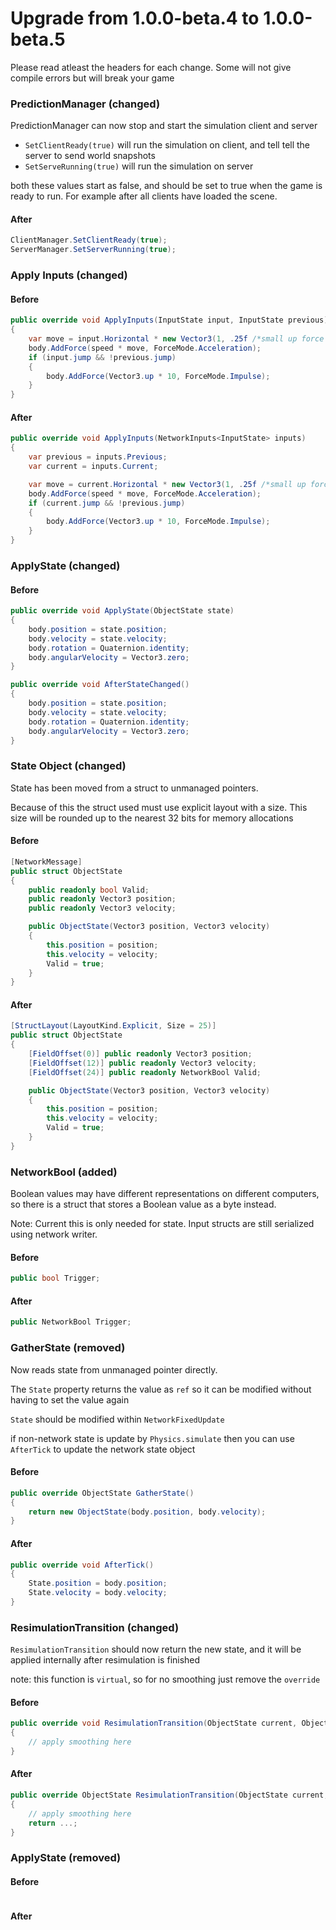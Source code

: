 # Upgrade from 1.0.0-beta.4 to 1.0.0-beta.5

Please read atleast the headers for each change. Some will not give compile errors but will break your game

### PredictionManager (changed)

PredictionManager can now stop and start the simulation client and server

- `SetClientReady(true)` will run the simulation on client, and tell tell the server to send world snapshots
- `SetServeRunning(true)` will run the simulation on server

both these values start as false, and should be set to true when the game is ready to run. For example after all clients have loaded the scene.

#### After
```cs
ClientManager.SetClientReady(true);
ServerManager.SetServerRunning(true);
```


### Apply Inputs (changed)

#### Before
```cs
public override void ApplyInputs(InputState input, InputState previous)
{
    var move = input.Horizontal * new Vector3(1, .25f /*small up force so it can move along floor*/, 0);
    body.AddForce(speed * move, ForceMode.Acceleration);
    if (input.jump && !previous.jump)
    {
        body.AddForce(Vector3.up * 10, ForceMode.Impulse);
    }
}
```

#### After
```cs
public override void ApplyInputs(NetworkInputs<InputState> inputs)
{
    var previous = inputs.Previous;
    var current = inputs.Current;

    var move = current.Horizontal * new Vector3(1, .25f /*small up force so it can move along floor*/, 0);
    body.AddForce(speed * move, ForceMode.Acceleration);
    if (current.jump && !previous.jump)
    {
        body.AddForce(Vector3.up * 10, ForceMode.Impulse);
    }
}
```



### ApplyState (changed)

#### Before 
```cs
public override void ApplyState(ObjectState state)
{
    body.position = state.position;
    body.velocity = state.velocity;
    body.rotation = Quaternion.identity;
    body.angularVelocity = Vector3.zero;
}
```

```cs
public override void AfterStateChanged()
{
    body.position = state.position;
    body.velocity = state.velocity;
    body.rotation = Quaternion.identity;
    body.angularVelocity = Vector3.zero;
}
```

### State Object (changed)

State has been moved from a struct to unmanaged pointers.

Because of this the struct used must use explicit layout with a size. This size will be rounded up to the nearest 32 bits for memory allocations

#### Before
```cs
[NetworkMessage]
public struct ObjectState
{
    public readonly bool Valid;
    public readonly Vector3 position;
    public readonly Vector3 velocity;

    public ObjectState(Vector3 position, Vector3 velocity)
    {
        this.position = position;
        this.velocity = velocity;
        Valid = true;
    }
}
```
#### After
```cs
[StructLayout(LayoutKind.Explicit, Size = 25)]
public struct ObjectState
{
    [FieldOffset(0)] public readonly Vector3 position;
    [FieldOffset(12)] public readonly Vector3 velocity;
    [FieldOffset(24)] public readonly NetworkBool Valid;

    public ObjectState(Vector3 position, Vector3 velocity)
    {
        this.position = position;
        this.velocity = velocity;
        Valid = true;
    }
}
```




### NetworkBool (added)

Boolean values may have different representations on different computers, so there is a struct that stores a Boolean value as a byte instead.

Note: Current this is only needed for state. Input structs are still serialized using network writer.

#### Before
```cs
public bool Trigger;
```
#### After
```cs
public NetworkBool Trigger;
```

### GatherState (removed)

Now reads state from unmanaged pointer directly.

The `State` property returns the value as `ref` so it can be modified without having to set the value again

`State` should be modified within `NetworkFixedUpdate`

if non-network state is update by `Physics.simulate` then you can use `AfterTick` to update the network state object

#### Before
```cs
public override ObjectState GatherState()
{
    return new ObjectState(body.position, body.velocity);
}
```
#### After
```cs
public override void AfterTick()
{
    State.position = body.position;
    State.velocity = body.velocity;
}
```


### ResimulationTransition (changed)

`ResimulationTransition` should now return the new state, and it will be applied internally after resimulation is finished

note: this function is `virtual`, so for no smoothing just remove the `override`

#### Before
```cs
public override void ResimulationTransition(ObjectState current, ObjectState next)
{
    // apply smoothing here
}
```
#### After
```cs
public override ObjectState ResimulationTransition(ObjectState current, ObjectState next)
{
    // apply smoothing here
    return ...;
}
```



### ApplyState (removed)

#### Before
```cs

```
#### After
```cs

```


